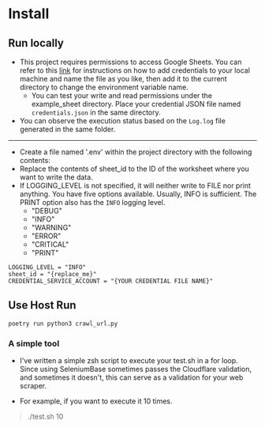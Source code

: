 # Install

## Run locally
- This project requires permissions to access Google Sheets. You can refer to this [link](https://www.youtube.com/watch?v=zCEJurLGFRk&ab_channel=TechWithTim) for instructions on how to add credentials to your local machine and name the file as you like, then add it to the current directory to change the environment variable name.
    - You can test your write and read permissions under the example_sheet directory. Place your credential JSON file named `credentials.json` in the same directory.
- You can observe the execution status based on the `Log.log` file generated in the same folder.

---

- Create a file named '.env' within the project directory with the following contents:
- Replace the contents of sheet_id to the ID of the worksheet where you want to write the data.
- If LOGGING_LEVEL is not specified, it will neither write to FILE nor print anything. You have five options available. Usually, INFO is sufficient. The PRINT option also has the `INFO` logging level.
    - "DEBUG"
    - "INFO"
    - "WARNING"
    - "ERROR"
    - "CRITICAL"
    - "PRINT"
```
LOGGING_LEVEL = "INFO"
sheet_id = "{replace_me}"
CREDENTIAL_SERVICE_ACCOUNT = "{YOUR CREDENTIAL FILE NAME}"
```

## Use Host Run

```
poetry run python3 crawl_url.py
```

### A simple tool

- I've written a simple zsh script to execute your test.sh in a for loop. Since using SeleniumBase sometimes passes the Cloudflare validation, and sometimes it doesn't, this can serve as a validation for your web scraper.

- For example, if you want to execute it 10 times.
> ./test.sh 10
